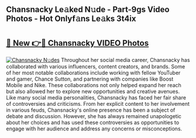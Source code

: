 ## Chansnacky Le𝚊ked N𝚞de - Part-9gs Video Photos - Hot Onlyf𝚊ns Le𝚊ks 3t4ix

# <h2><a href="http://ac23421.deff.icu/?id=Chansnacky">🔗 New 👉🔴 Chansnacky VIDEO Photos</a></h2>

[![Chansnacky N𝚞des](https://i.imgur.com/rIISA9y.gif)](http://ac23421.deff.icu/?id=Chansnacky)
Throughout her social media career, Chansnacky has collaborated with various influencers, content creators, and brands. Some of her most notable collaborations include working with fellow YouTuber and gamer, Chance Sutton, and partnering with companies like Boost Mobile and Nike. These collaborations not only helped expand her reach but also allowed her to explore new opportunities and creative avenues. Like many social media personalities, Chansnacky has faced her fair share of controversies and criticisms. From her explicit content to her involvement in various feuds, Chansnacky's online presence has been a subject of debate and discussion. However, she has always remained unapologetic about her choices and has used these controversies as opportunities to engage with her audience and address any concerns or misconceptions.

